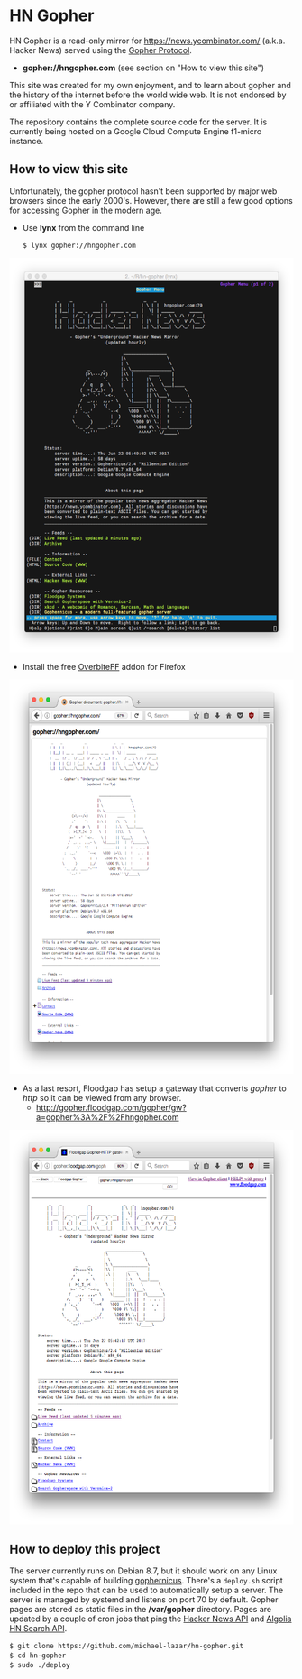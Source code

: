 # HN Gopher

HN Gopher is a read-only mirror for https://news.ycombinator.com/ (a.k.a. Hacker News) served using the [Gopher Protocol](https://en.wikipedia.org/wiki/Gopher_(protocol)). 

* **gopher://hngopher.com** (see section on "How to view this site")

This site was created for my own enjoyment, and to learn about gopher and the history of the internet before the world wide web. It is not endorsed by or affiliated with the Y Combinator company.

The repository contains the complete source code for the server. It is currently being hosted on a Google Cloud Compute Engine f1-micro instance.

## How to view this site

Unfortunately, the gopher protocol hasn't been supported by major web browsers since the early 2000's. However, there are still a few good options for accessing Gopher in the modern age.

- Use **lynx** from the command line
   ```bash
   $ lynx gopher://hngopher.com
   ```
<img src="resources/lynx_screen.png" height="700">

- Install the free [OverbiteFF](https://addons.mozilla.org/en-US/firefox/addon/overbiteff/)
   addon for Firefox

<img src="resources/overbite_screen.png" height="700">
   
- As a last resort, Floodgap has setup a gateway that converts *gopher* to *http* so it
   can be viewed from any browser.
   - http://gopher.floodgap.com/gopher/gw?a=gopher%3A%2F%2Fhngopher.com

<img src="resources/floodgap_screen.png" height="700">


## How to deploy this project

The server currently runs on Debian 8.7, but it should work on any Linux system that's capable of building [gophernicus](https://github.com/prologic/gophernicus). There's a ``deploy.sh`` script included in the repo that can be used
to automatically setup a server. The server is managed by systemd and listens on port 70 by default. Gopher
pages are stored as static files in the **/var/gopher** directory. Pages are updated by a couple of cron jobs
that ping the [Hacker News API](https://hacker-news.firebaseio.com/v0/) and [Algolia HN Search API](https://hn.algolia.com/api/v1/).

```bash
$ git clone https://github.com/michael-lazar/hn-gopher.git
$ cd hn-gopher
$ sudo ./deploy
```
